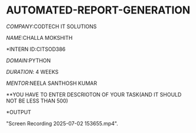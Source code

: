# AUTOMATED-REPORT-GENERATION

*COMPANY*:CODTECH IT SOLUTIONS

*NAME*:CHALLA MOKSHITH

*INTERN ID:CITSOD386

*DOMAIN*:PYTHON

*DURATION*: 4 WEEKS

*MENTOR*:NEELA SANTHOSH KUMAR

**YOU HAVE TO ENTER DESCRIOTON OF YOUR TASK(AND IT SHOULD NOT BE LESS THAN 500)

*OUTPUT

 "Screen Recording 2025-07-02 153655.mp4".
